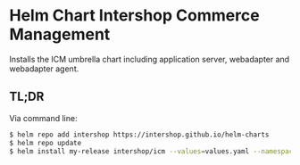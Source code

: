 # Helm Chart Intershop Commerce Management

Installs the ICM umbrella chart including application server, webadapter and webadapter agent.

## TL;DR
Via command line:
```bash
$ helm repo add intershop https://intershop.github.io/helm-charts
$ helm repo update
$ helm install my-release intershop/icm --values=values.yaml --namespace icm
```
